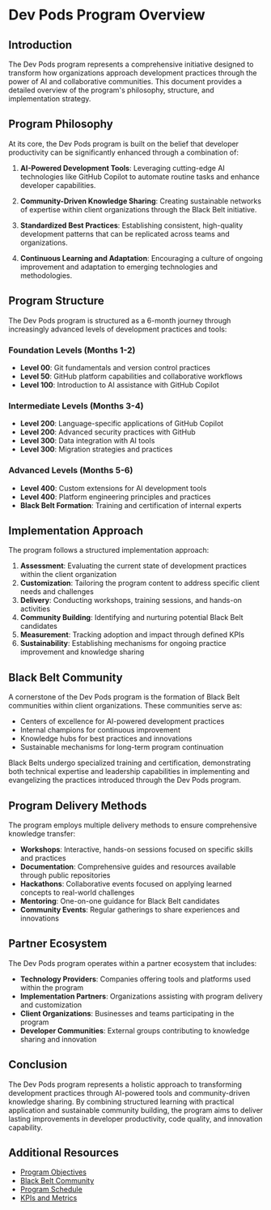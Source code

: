# Dev Pods Program Overview

## Introduction

The Dev Pods program represents a comprehensive initiative designed to transform how organizations approach development practices through the power of AI and collaborative communities. This document provides a detailed overview of the program's philosophy, structure, and implementation strategy.

## Program Philosophy

At its core, the Dev Pods program is built on the belief that developer productivity can be significantly enhanced through a combination of:

1. **AI-Powered Development Tools**: Leveraging cutting-edge AI technologies like GitHub Copilot to automate routine tasks and enhance developer capabilities.

2. **Community-Driven Knowledge Sharing**: Creating sustainable networks of expertise within client organizations through the Black Belt initiative.

3. **Standardized Best Practices**: Establishing consistent, high-quality development patterns that can be replicated across teams and organizations.

4. **Continuous Learning and Adaptation**: Encouraging a culture of ongoing improvement and adaptation to emerging technologies and methodologies.

## Program Structure

The Dev Pods program is structured as a 6-month journey through increasingly advanced levels of development practices and tools:

### Foundation Levels (Months 1-2)
- **Level 00**: Git fundamentals and version control practices
- **Level 50**: GitHub platform capabilities and collaborative workflows
- **Level 100**: Introduction to AI assistance with GitHub Copilot

### Intermediate Levels (Months 3-4)
- **Level 200**: Language-specific applications of GitHub Copilot
- **Level 200**: Advanced security practices with GitHub
- **Level 300**: Data integration with AI tools
- **Level 300**: Migration strategies and practices

### Advanced Levels (Months 5-6)
- **Level 400**: Custom extensions for AI development tools
- **Level 400**: Platform engineering principles and practices
- **Black Belt Formation**: Training and certification of internal experts

## Implementation Approach

The program follows a structured implementation approach:

1. **Assessment**: Evaluating the current state of development practices within the client organization
2. **Customization**: Tailoring the program content to address specific client needs and challenges
3. **Delivery**: Conducting workshops, training sessions, and hands-on activities
4. **Community Building**: Identifying and nurturing potential Black Belt candidates
5. **Measurement**: Tracking adoption and impact through defined KPIs
6. **Sustainability**: Establishing mechanisms for ongoing practice improvement and knowledge sharing

## Black Belt Community

A cornerstone of the Dev Pods program is the formation of Black Belt communities within client organizations. These communities serve as:

- Centers of excellence for AI-powered development practices
- Internal champions for continuous improvement
- Knowledge hubs for best practices and innovations
- Sustainable mechanisms for long-term program continuation

Black Belts undergo specialized training and certification, demonstrating both technical expertise and leadership capabilities in implementing and evangelizing the practices introduced through the Dev Pods program.

## Program Delivery Methods

The program employs multiple delivery methods to ensure comprehensive knowledge transfer:

- **Workshops**: Interactive, hands-on sessions focused on specific skills and practices
- **Documentation**: Comprehensive guides and resources available through public repositories
- **Hackathons**: Collaborative events focused on applying learned concepts to real-world challenges
- **Mentoring**: One-on-one guidance for Black Belt candidates
- **Community Events**: Regular gatherings to share experiences and innovations

## Partner Ecosystem

The Dev Pods program operates within a partner ecosystem that includes:

- **Technology Providers**: Companies offering tools and platforms used within the program
- **Implementation Partners**: Organizations assisting with program delivery and customization
- **Client Organizations**: Businesses and teams participating in the program
- **Developer Communities**: External groups contributing to knowledge sharing and innovation

## Conclusion

The Dev Pods program represents a holistic approach to transforming development practices through AI-powered tools and community-driven knowledge sharing. By combining structured learning with practical application and sustainable community building, the program aims to deliver lasting improvements in developer productivity, code quality, and innovation capability.

## Additional Resources

- [Program Objectives](./objectives.md)
- [Black Belt Community](./community/black-belt.md)
- [Program Schedule](../schedule/overview.md)
- [KPIs and Metrics](./kpis.md)
